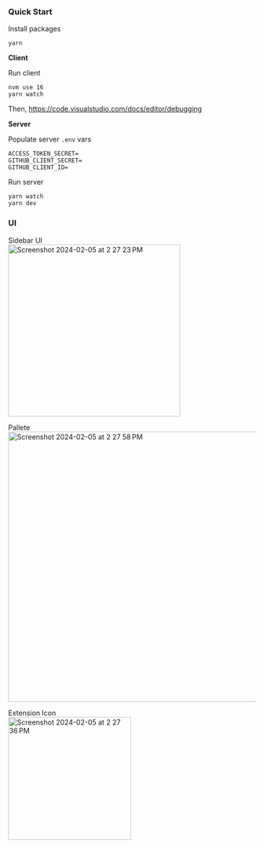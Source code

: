 ### Quick Start

Install packages

```console
yarn
```

**Client**

Run client

```console
nvm use 16
yarn watch
```

Then, https://code.visualstudio.com/docs/editor/debugging

**Server**

Populate server `.env` vars

```console
ACCESS_TOKEN_SECRET=
GITHUB_CLIENT_SECRET=
GITHUB_CLIENT_ID=
```

Run server

```console
yarn watch
yarn dev
```

### UI

Sidebar UI<br/>
<img width="350" alt="Screenshot 2024-02-05 at 2 27 23 PM" src="https://github.com/garbalau-github/vs-code-ext/assets/53371076/44334771-d9e7-4286-aa63-4c4b1d3ccf7a">
<br/>

Pallete<br/>
<img width="550" alt="Screenshot 2024-02-05 at 2 27 58 PM" src="https://github.com/garbalau-github/vs-code-ext/assets/53371076/94129b85-07a4-4e6a-be17-13b0a20b6d79">
<br/>

Extension Icon<br/>
<img width="250" alt="Screenshot 2024-02-05 at 2 27 36 PM" src="https://github.com/garbalau-github/vs-code-ext/assets/53371076/dbf38210-9744-48c2-b66d-05ee8fb2a407">
<br/>

